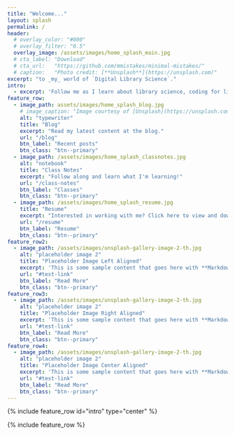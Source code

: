 ```yaml
---
title: "Welcome..."
layout: splash
permalink: /
header:
  # overlay_color: "#000"
  # overlay_filter: "0.5"
  overlay_image: /assets/images/home_splash_main.jpg
  # cta_label: "Download"
  # cta_url:   "https://github.com/mmistakes/minimal-mistakes/"
  # caption:   "Photo credit: [**Unsplash**](https://unsplash.com)"
excerpt: "to _my_ world of `Digital Library Science`."
intro:
  - excerpt: 'Follow me as I learn about library science, coding for libraries, data & digital asset management, and more. This blog hosts my class notes, random thoughts, and serves as an archive of my experiences as I complete my MSLIS at UIUC.'
feature_row:
  - image_path: assets/images/home_splash_blog.jpg
    # image_caption: "Image courtesy of [Unsplash](https://unsplash.com/)"
    alt: "typewriter"
    title: "Blog"
    excerpt: "Read my latest content at the blog."
    url: "/blog"
    btn_label: "Recent posts"
    btn_class: "btn--primary"
  - image_path: /assets/images/home_splash_classnotes.jpg
    alt: "notebook"
    title: "Class Notes"
    excerpt: "Follow along and learn what I'm learning!"
    url: "/class-notes"
    btn_label: "Classes"
    btn_class: "btn--primary"
  - image_path: /assets/images/home_splash_resume.jpg
    title: "Resume"
    excerpt: "Interested in working with me? Click here to view and download my resume."
    url: "/resume"
    btn_label: "Resume"
    btn_class: "btn--primary"
feature_row2:
  - image_path: /assets/images/unsplash-gallery-image-2-th.jpg
    alt: "placeholder image 2"
    title: "Placeholder Image Left Aligned"
    excerpt: 'This is some sample content that goes here with **Markdown** formatting. Left aligned with `type="left"`'
    url: "#test-link"
    btn_label: "Read More"
    btn_class: "btn--primary"
feature_row3:
  - image_path: /assets/images/unsplash-gallery-image-2-th.jpg
    alt: "placeholder image 2"
    title: "Placeholder Image Right Aligned"
    excerpt: 'This is some sample content that goes here with **Markdown** formatting. Right aligned with `type="right"`'
    url: "#test-link"
    btn_label: "Read More"
    btn_class: "btn--primary"
feature_row4:
  - image_path: /assets/images/unsplash-gallery-image-2-th.jpg
    alt: "placeholder image 2"
    title: "Placeholder Image Center Aligned"
    excerpt: 'This is some sample content that goes here with **Markdown** formatting. Centered with `type="center"`'
    url: "#test-link"
    btn_label: "Read More"
    btn_class: "btn--primary"
---
```


{% include feature_row id="intro" type="center" %}

{% include feature_row %}

<!--
{% include feature_row id="feature_row2" type="left" %}

{% include feature_row id="feature_row3" type="right" %}

{% include feature_row id="feature_row4" type="center" %}-->
